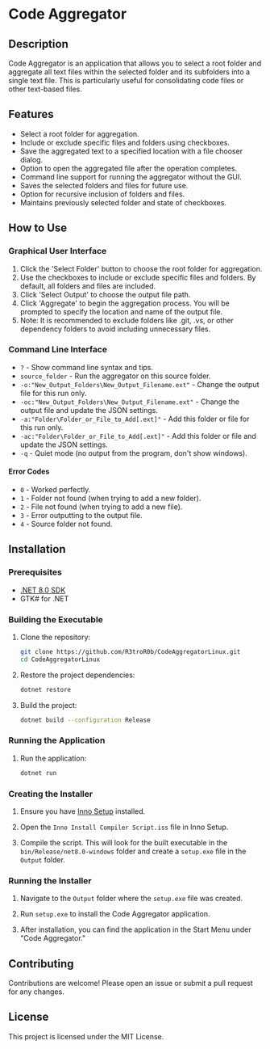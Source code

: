 # Code Aggregator

## Description

Code Aggregator is an application that allows you to select a root folder and aggregate all text files within the selected folder and its subfolders into a single text file. This is particularly useful for consolidating code files or other text-based files.

## Features

- Select a root folder for aggregation.
- Include or exclude specific files and folders using checkboxes.
- Save the aggregated text to a specified location with a file chooser dialog.
- Option to open the aggregated file after the operation completes.
- Command line support for running the aggregator without the GUI.
- Saves the selected folders and files for future use.
- Option for recursive inclusion of folders and files.
- Maintains previously selected folder and state of checkboxes.

## How to Use

### Graphical User Interface

1. Click the 'Select Folder' button to choose the root folder for aggregation.
2. Use the checkboxes to include or exclude specific files and folders. By default, all folders and files are included.
3. Click 'Select Output' to choose the output file path.
4. Click 'Aggregate' to begin the aggregation process. You will be prompted to specify the location and name of the output file.
5. Note: It is recommended to exclude folders like .git, .vs, or other dependency folders to avoid including unnecessary files.

### Command Line Interface

- `?` - Show command line syntax and tips.
- `source_folder` - Run the aggregator on this source folder.
- `-o:"New_Output_Folders\New_Output_Filename.ext"` - Change the output file for this run only.
- `-oc:"New_Output_Folders\New_Output_Filename.ext"` - Change the output file and update the JSON settings.
- `-a:"Folder\Folder_or_File_to_Add[.ext]"` - Add this folder or file for this run only.
- `-ac:"Folder\Folder_or_File_to_Add[.ext]"` - Add this folder or file and update the JSON settings.
- `-q` - Quiet mode (no output from the program, don't show windows).

#### Error Codes

- `0` - Worked perfectly.
- `1` - Folder not found (when trying to add a new folder).
- `2` - File not found (when trying to add a new file).
- `3` - Error outputting to the output file.
- `4` - Source folder not found.

## Installation

### Prerequisites

- [.NET 8.0 SDK](https://dotnet.microsoft.com/download/dotnet/8.0)
- GTK# for .NET

### Building the Executable

1. Clone the repository:

    ```sh
    git clone https://github.com/R3troR0b/CodeAggregatorLinux.git
    cd CodeAggregatorLinux
    ```

2. Restore the project dependencies:

    ```sh
    dotnet restore
    ```

3. Build the project:

    ```sh
    dotnet build --configuration Release
    ```

### Running the Application

1. Run the application:

    ```sh
    dotnet run
    ```

### Creating the Installer

1. Ensure you have [Inno Setup](https://jrsoftware.org/isinfo.php) installed.

2. Open the `Inno Install Compiler Script.iss` file in Inno Setup.

3. Compile the script. This will look for the built executable in the `bin/Release/net8.0-windows` folder and create a `setup.exe` file in the `Output` folder.

### Running the Installer

1. Navigate to the `Output` folder where the `setup.exe` file was created.

2. Run `setup.exe` to install the Code Aggregator application.

3. After installation, you can find the application in the Start Menu under "Code Aggregator."

## Contributing

Contributions are welcome! Please open an issue or submit a pull request for any changes.

## License

This project is licensed under the MIT License.
